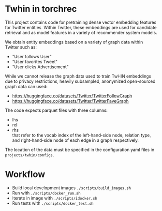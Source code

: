 # Twhin in torchrec

This project contains code for pretraining dense vector embedding features for Twitter entities. 
Within Twitter, these embeddings are used for candidate retrieval and as model features in a variety of recommender system models.

We obtain entity embeddings based on a variety of graph data within Twitter such as:
*  "User follows User"
*  "User favorites Tweet"
*  "User clicks Advertisement"

While we cannot release the graph data used to train TwHIN embeddings due to privacy restrictions, heavily subsampled, anonymized open-sourced graph data can used:                    
* https://huggingface.co/datasets/Twitter/TwitterFollowGraph                    
* https://huggingface.co/datasets/Twitter/TwitterFaveGraph                        

The code expects parquet files with three columns: 
* lhs 
* rel 
* rhs           
that refer to the vocab index of the left-hand-side node, relation type, and right-hand-side node of each edge in a graph respectively.

The location of the data must be specified in the configuration yaml files in `projects/twhin/configs`.


Workflow
========
- Build local development images `./scripts/build_images.sh`
- Run with `./scripts/docker_run.sh`
- Iterate in image with `./scripts/idocker.sh`
- Run tests with `./scripts/docker_test.sh`
